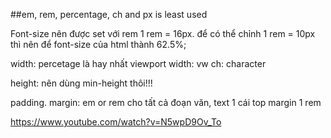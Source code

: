 ##em, rem, percentage, ch and px is least used

Font-size nên được set với rem
1 rem = 16px. để có thể chỉnh 1 rem = 10px 
thì nên để font-size của html thành 62.5%;

width: percetage là hay nhất
viewport width: vw
ch: character

height: nên dùng min-height thôi!!!

padding. margin: em or rem
cho tất cả đoạn văn, text 1 cái top margin 1 rem

https://www.youtube.com/watch?v=N5wpD9Ov_To